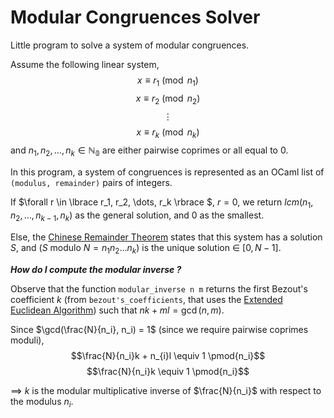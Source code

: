 # Modular Congruences Solver
Little program to solve a system of modular congruences.

Assume the following linear system,
$$x \equiv r_1 \pmod{n_1}$$
$$x \equiv r_2 \pmod{n_2}$$
$$\vdots$$
$$x \equiv r_k \pmod{n_k}$$
and $n_1, n_2, \dots, n_k \in \mathbb{N_0}$ are either pairwise coprimes or all equal to $0$.

In this program, a system of congruences is represented as an OCaml list of `(modulus, remainder)` pairs of integers.

If $\forall r \in \lbrace  r_1, r_2, \dots, r_k \rbrace $, $r = 0$, we return $lcm ( n_1,n_2,\dots, n_{k-1}, n_k )$ as the general solution, and $0$ as the smallest.

Else, the [Chinese Remainder Theorem](https://brilliant.org/wiki/chinese-remainder-theorem/) states that this system has a solution $S$, and ($S$ modulo $N = n_1 n_2 \dots n_k$) is the unique solution $\in$ $[0, N-1]$.

***How do I compute the modular inverse ?***

Observe that the function `modular_inverse n m` returns the first Bezout's coefficient $k$ (from `bezout's_coefficients`, that uses the [Extended Euclidean Algorithm](https://en.wikipedia.org/wiki/Extended_Euclidean_algorithm)) such that $nk + ml = \gcd(n, m)$.

Since $\gcd(\frac{N}{n_i}, n_i) = 1$ (since we require pairwise coprimes moduli),
$$\frac{N}{n_i}k + n_{i}l \equiv 1 \pmod{n_i}$$
$$\frac{N}{n_i}k \equiv 1 \pmod{n_i}$$

$\implies$ $k$ is the modular multiplicative inverse of $\frac{N}{n_i}$ with respect to the modulus $n_i$.
